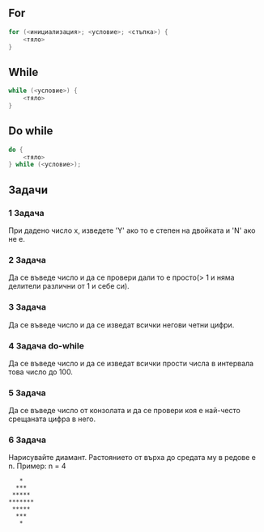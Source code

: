 ## For
```c++
for (<инициализация>; <условие>; <стъпка>) {
    <тяло>
}
```
## While
```c++
while (<условие>) {
    <тяло>
}
```
## Do while
```c++
do {
    <тяло>
} while (<условие>);
```
## Задачи
### 1 Задача
При дадено число x, изведете 'Y' ако то е степен на двойката и 'N' ако не е.

### 2 Задача
Да се въведе число и да се провери дали то е просто(> 1 и няма делители различни от 1 и себе си).

### 3 Задача
Да се въведе число и да се изведат всички негови четни цифри.

### 4 Задача do-while
Да се въведе число и да се изведат всички прости числа в интервала това число до 100.

### 5 Задача
Да се въведе число от конзолата и да се провери коя е най-често срещаната цифра в него.

### 6 Задача
Нарисувайте диамант. Растоянието от върха до средата му в редове е n. Пример: n = 4
```
   *
  ***
 *****
*******
 *****
  ***
   * 
```